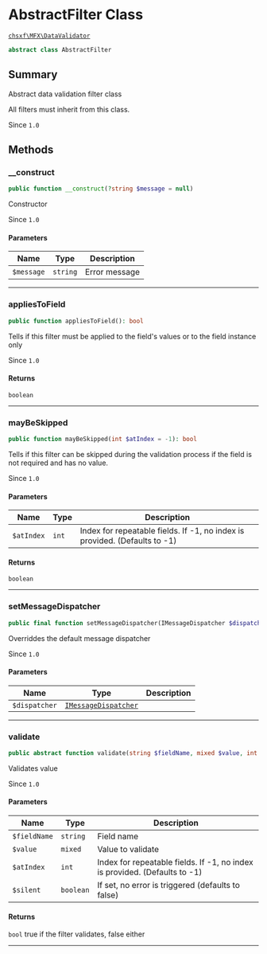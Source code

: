 # AbstractFilter Class

[`chsxf\MFX\DataValidator`](API-Namespace-DataValidator)

```php
abstract class AbstractFilter
```

## Summary

Abstract data validation filter class

All filters must inherit from this class.

Since `1.0`

## Methods

### __construct

```php
public function __construct(?string $message = null)
```

Constructor

Since `1.0`

#### Parameters

| Name       | Type     | Description   |
| ---------- | -------- | ------------- |
| `$message` | `string` | Error message |

---

### appliesToField

```php
public function appliesToField(): bool
```

Tells if this filter must be applied to the field's values or to the field instance only

Since `1.0`

#### Returns

`boolean` 

---

### mayBeSkipped

```php
public function mayBeSkipped(int $atIndex = -1): bool
```

Tells if this filter can be skipped during the validation process if the field is not required and has no value.

Since `1.0`

#### Parameters

| Name       | Type  | Description                                                                |
| ---------- | ----- | -------------------------------------------------------------------------- |
| `$atIndex` | `int` | Index for repeatable fields. If -1, no index is provided. (Defaults to -1) |

#### Returns

`boolean` 

---

### setMessageDispatcher

```php
public final function setMessageDispatcher(IMessageDispatcher $dispatcher)
```

Overriddes the default message dispatcher

Since `1.0`

#### Parameters

| Name          | Type                                                         | Description |
| ------------- | ------------------------------------------------------------ | ----------- |
| `$dispatcher` | [`IMessageDispatcher`](API-DataValidator-IMessageDispatcher) |             |

---

### validate

```php
public abstract function validate(string $fieldName, mixed $value, int $atIndex = -1, bool $silent = false): bool
```

Validates value

Since `1.0`

#### Parameters

| Name         | Type      | Description                                                                |
| ------------ | --------- | -------------------------------------------------------------------------- |
| `$fieldName` | `string`  | Field name                                                                 |
| `$value`     | `mixed`   | Value to validate                                                          |
| `$atIndex`   | `int`     | Index for repeatable fields. If -1, no index is provided. (Defaults to -1) |
| `$silent`    | `boolean` | If set, no error is triggered (defaults to false)                          |

#### Returns

`bool` true if the filter validates, false either

---

